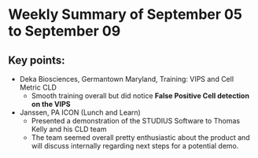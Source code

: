 # Weekly Summary of September 05 to September 09

## Key points:
- Deka Biosciences, Germantown Maryland, Training: VIPS and Cell Metric CLD
  - Smooth training overall but did notice **False Positive Cell detection on the VIPS**
- Janssen, PA ICON (Lunch and Learn)
  - Presented a demonstration of the STUDIUS Software to Thomas Kelly and his CLD team
  - The team seemed overall pretty enthusiastic about the product and will discuss internally regarding next steps for a potential demo.
